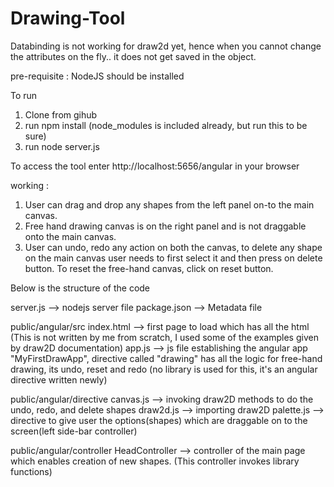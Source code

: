 # Drawing-Tool
Databinding is not working for draw2d yet, hence when you cannot change the attributes on the fly.. it does not get saved in the object.

pre-requisite : NodeJS should be installed

To run
1. Clone from gihub
2. run npm install (node_modules is included already, but run this to be sure)
3. run node server.js

To access the tool enter http://localhost:5656/angular in your browser

working : 
1. User can drag and drop any shapes from the left panel on-to the main canvas.
2. Free hand drawing canvas is on the right panel and is not draggable onto the main canvas.
3. User can undo, redo any action on both the canvas, to delete any shape on the main canvas user needs to first select it and then press on delete button. To reset the free-hand canvas, click on reset button.

Below is the structure of the code

server.js --> nodejs server file
package.json --> Metadata file

public/angular/src
    index.html --> first page to load which has all the html (This is not written by me from scratch, I used some of the examples given by draw2D documentation)
    app.js --> js file establishing the angular app "MyFirstDrawApp", directive called "drawing" has all the logic for free-hand drawing, its undo, reset and redo (no library is used for this, it's an angular directive written newly)

public/angular/directive
    canvas.js --> invoking draw2D methods to do the undo, redo, and delete shapes
    draw2d.js --> importing draw2D
    palette.js --> directive to give user the options(shapes) which are draggable on to the screen(left side-bar controller)
 
public/angular/controller
   HeadController --> controller of the main page which enables creation of new shapes. (This controller invokes library functions)

